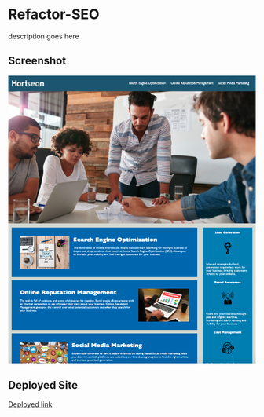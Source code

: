 # Refactor-SEO

description goes here

## Screenshot

![Screenshot](./assets/images/Refactor%20Website.png)

## Deployed Site

[Deployed link](https://kishanshah98.github.io/Refactor-SEO-HW/)